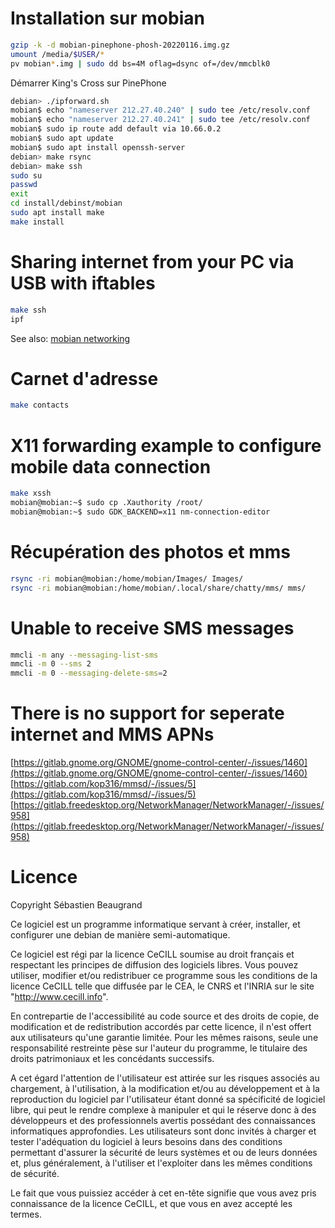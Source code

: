 # Installation sur mobian
```sh
gzip -k -d mobian-pinephone-phosh-20220116.img.gz
umount /media/$USER/*
pv mobian*.img | sudo dd bs=4M oflag=dsync of=/dev/mmcblk0
```
Démarrer King's Cross sur PinePhone
```sh
debian> ./ipforward.sh
mobian$ echo "nameserver 212.27.40.240" | sudo tee /etc/resolv.conf
mobian$ echo "nameserver 212.27.40.241" | sudo tee /etc/resolv.conf
mobian$ sudo ip route add default via 10.66.0.2
mobian$ sudo apt update
mobian$ sudo apt install openssh-server
debian> make rsync
debian> make ssh
sudo su
passwd
exit
cd install/debinst/mobian
sudo apt install make
make install
```

# Sharing internet from your PC via USB with iftables
```sh
make ssh
ipf
```
See also: [mobian networking](https://wiki.mobian-project.org/doku.php?id=networking)

# Carnet d'adresse
```sh
make contacts
```

# X11 forwarding example to configure mobile data connection
```sh
make xssh
mobian@mobian:~$ sudo cp .Xauthority /root/
mobian@mobian:~$ sudo GDK_BACKEND=x11 nm-connection-editor
```

# Récupération des photos et mms
```sh
rsync -ri mobian@mobian:/home/mobian/Images/ Images/
rsync -ri mobian@mobian:/home/mobian/.local/share/chatty/mms/ mms/
```

# Unable to receive SMS messages
```sh
mmcli -m any --messaging-list-sms
mmcli -m 0 --sms 2
mmcli -m 0 --messaging-delete-sms=2
```

# There is no support for seperate internet and MMS APNs
[https://gitlab.gnome.org/GNOME/gnome-control-center/-/issues/1460](https://gitlab.gnome.org/GNOME/gnome-control-center/-/issues/1460)<br/>
[https://gitlab.com/kop316/mmsd/-/issues/5](https://gitlab.com/kop316/mmsd/-/issues/5)<br/>
[https://gitlab.freedesktop.org/NetworkManager/NetworkManager/-/issues/958](https://gitlab.freedesktop.org/NetworkManager/NetworkManager/-/issues/958)

# Licence

Copyright Sébastien Beaugrand

Ce logiciel est un programme informatique servant à créer, installer, et
configurer une debian de manière semi-automatique.

Ce logiciel est régi par la licence CeCILL soumise au droit français et
respectant les principes de diffusion des logiciels libres. Vous pouvez
utiliser, modifier et/ou redistribuer ce programme sous les conditions
de la licence CeCILL telle que diffusée par le CEA, le CNRS et l'INRIA
sur le site "http://www.cecill.info".

En contrepartie de l'accessibilité au code source et des droits de copie,
de modification et de redistribution accordés par cette licence, il n'est
offert aux utilisateurs qu'une garantie limitée.  Pour les mêmes raisons,
seule une responsabilité restreinte pèse sur l'auteur du programme,  le
titulaire des droits patrimoniaux et les concédants successifs.

A cet égard  l'attention de l'utilisateur est attirée sur les risques
associés au chargement,  à l'utilisation,  à la modification et/ou au
développement et à la reproduction du logiciel par l'utilisateur étant
donné sa spécificité de logiciel libre, qui peut le rendre complexe à
manipuler et qui le réserve donc à des développeurs et des professionnels
avertis possédant  des  connaissances  informatiques approfondies.  Les
utilisateurs sont donc invités à charger  et  tester  l'adéquation  du
logiciel à leurs besoins dans des conditions permettant d'assurer la
sécurité de leurs systèmes et ou de leurs données et, plus généralement,
à l'utiliser et l'exploiter dans les mêmes conditions de sécurité.

Le fait que vous puissiez accéder à cet en-tête signifie que vous avez
pris connaissance de la licence CeCILL, et que vous en avez accepté les
termes.

